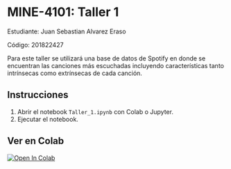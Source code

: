 # MINE-4101: Taller 1

Estudiante: Juan Sebastian Alvarez Eraso

Código: 201822427

Para este taller se utilizará una base de datos de Spotify en donde se encuentran las canciones más escuchadas incluyendo características tanto intrínsecas como extrínsecas de cada canción.

## Instrucciones

1. Abrir el notebook `Taller_1.ipynb` con Colab o Jupyter.
2. Ejecutar el notebook.

## Ver en Colab

[![Open In Colab](https://colab.research.google.com/assets/colab-badge.svg)](https://colab.research.google.com/github/juanalvarez123/MINE-4101-taller-1/blob/main/Taller_1.ipynb)
